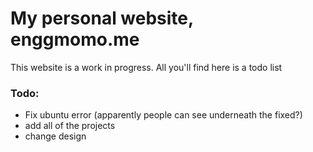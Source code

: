 # My personal website, enggmomo.me
This website is a work in progress. All you'll find here is a todo list

### Todo:
- Fix ubuntu error (apparently people can see underneath the fixed?)
- add all of the projects
- change design
